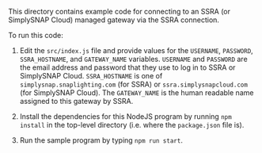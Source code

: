 This directory contains example code for connecting to an SSRA (or SimplySNAP
Cloud) managed gateway via the SSRA connection.

To run this code:

 1. Edit the `src/index.js` file and provide values for the `USERNAME`, `PASSWORD`,
    `SSRA_HOSTNAME`, and `GATEWAY_NAME` variables. `USERNAME` and `PASSWORD` are the email
    address and password that they use to log in to SSRA or SimplySNAP Cloud.
    `SSRA_HOSTNAME` is one of `simplysnap.snaplighting.com` (for SSRA) or
    `ssra.simplysnapcloud.com` (for SimplySNAP Cloud). The `GATEWAY_NAME` is the
    human readable name assigned to this gateway by SSRA.

 2. Install the dependencies for this NodeJS program by running `npm install` in
    the top-level directory (i.e. where the `package.json` file is).

 3. Run the sample program by typing `npm run start`.
